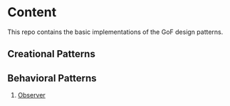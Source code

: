 # Content

This repo contains the basic implementations of the GoF design patterns. 

## Creational Patterns
## Behavioral Patterns
1. [Observer](https://github.com/terancet/gofs/tree/master/behavioural-patterns/src/main/java/com/taras/murzenkov/behavior/observer)


